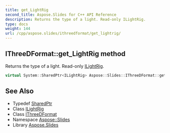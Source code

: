 ```yaml
---
title: get_LightRig
second_title: Aspose.Slides for C++ API Reference
description: Returns the type of a light. Read-only ILightRig.
type: docs
weight: 144
url: /cpp/aspose.slides/ithreedformat/get_lightrig/
---
```

## IThreeDFormat::get_LightRig method


Returns the type of a light. Read-only [ILightRig](../../ilightrig/).

```cpp
virtual System::SharedPtr<ILightRig> Aspose::Slides::IThreeDFormat::get_LightRig()=0
```

## See Also

* Typedef [SharedPtr](../../../system/sharedptr/)
* Class [ILightRig](../../ilightrig/)
* Class [IThreeDFormat](../)
* Namespace [Aspose::Slides](../../)
* Library [Aspose.Slides](../../../)
